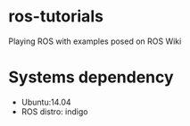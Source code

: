# ros-tutorials
Playing ROS with examples posed on ROS Wiki

# Systems dependency
- Ubuntu:14.04
- ROS distro: indigo

